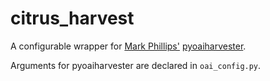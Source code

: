 # citrus_harvest

A configurable wrapper for [Mark Phillips'](https://github.com/vphill) [pyoaiharvester](https://github.com/vphill/pyoaiharvester).

Arguments for pyoaiharvester are declared in `oai_config.py`.
